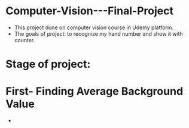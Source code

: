# Computer-Vision---Final-Project
- This project done on computer vision course in Udemy platform.
- The goals of project: to recognize my hand number and show it with counter.

# Stage of project:

# First- Finding Average Background Value
- 
